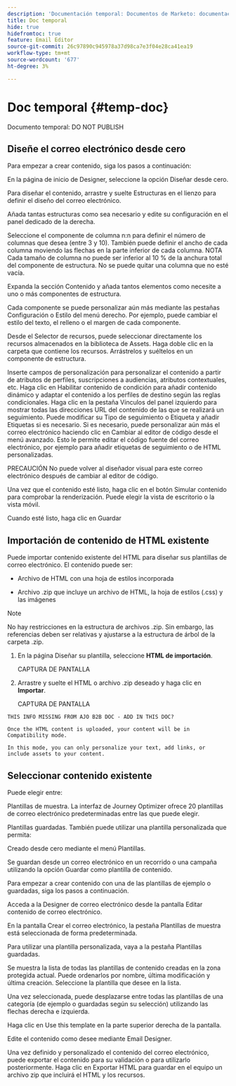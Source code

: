 ```yaml
---
description: 'Documentación temporal: Documentos de Marketo: documentación del producto'
title: Doc temporal
hide: true
hidefromtoc: true
feature: Email Editor
source-git-commit: 26c97890c945978a37d98ca7e3f04e28ca41ea19
workflow-type: tm+mt
source-wordcount: '677'
ht-degree: 3%

---
```


# Doc temporal {#temp-doc}

Documento temporal: DO NOT PUBLISH

## Diseñe el correo electrónico desde cero

Para empezar a crear contenido, siga los pasos a continuación:

En la página de inicio de Designer, seleccione la opción Diseñar desde cero.

Para diseñar el contenido, arrastre y suelte Estructuras en el lienzo para definir el diseño del correo electrónico.

Añada tantas estructuras como sea necesario y edite su configuración en el panel dedicado de la derecha.

Seleccione el componente de columna n:n para definir el número de columnas que desea (entre 3 y 10). También puede definir el ancho de cada columna moviendo las flechas en la parte inferior de cada columna.
NOTA
Cada tamaño de columna no puede ser inferior al 10 % de la anchura total del componente de estructura. No se puede quitar una columna que no esté vacía.

Expanda la sección Contenido y añada tantos elementos como necesite a uno o más componentes de estructura.

Cada componente se puede personalizar aún más mediante las pestañas Configuración o Estilo del menú derecho. Por ejemplo, puede cambiar el estilo del texto, el relleno o el margen de cada componente.

Desde el Selector de recursos, puede seleccionar directamente los recursos almacenados en la biblioteca de Assets. Haga doble clic en la carpeta que contiene los recursos. Arrástrelos y suéltelos en un componente de estructura.

Inserte campos de personalización para personalizar el contenido a partir de atributos de perfiles, suscripciones a audiencias, atributos contextuales, etc.
Haga clic en Habilitar contenido de condición para añadir contenido dinámico y adaptar el contenido a los perfiles de destino según las reglas condicionales.
Haga clic en la pestaña Vínculos del panel izquierdo para mostrar todas las direcciones URL del contenido de las que se realizará un seguimiento. Puede modificar su Tipo de seguimiento o Etiqueta y añadir Etiquetas si es necesario.
Si es necesario, puede personalizar aún más el correo electrónico haciendo clic en Cambiar al editor de código desde el menú avanzado. Esto le permite editar el código fuente del correo electrónico, por ejemplo para añadir etiquetas de seguimiento o de HTML personalizadas.

PRECAUCIÓN
No puede volver al diseñador visual para este correo electrónico después de cambiar al editor de código.

Una vez que el contenido esté listo, haga clic en el botón Simular contenido para comprobar la renderización. Puede elegir la vista de escritorio o la vista móvil.

Cuando esté listo, haga clic en Guardar

## Importación de contenido de HTML existente

Puede importar contenido existente del HTML para diseñar sus plantillas de correo electrónico. El contenido puede ser:

* Archivo de HTML con una hoja de estilos incorporada

* Archivo .zip que incluye un archivo de HTML, la hoja de estilos (.css) y las imágenes

>[!NOTE]
>
>No hay restricciones en la estructura de archivos .zip. Sin embargo, las referencias deben ser relativas y ajustarse a la estructura de árbol de la carpeta .zip.

1. En la página Diseñar su plantilla, seleccione **HTML de importación**.

   CAPTURA DE PANTALLA

1. Arrastre y suelte el HTML o archivo .zip deseado y haga clic en **Importar**.

   CAPTURA DE PANTALLA

```
THIS INFO MISSING FROM AJO B2B DOC - ADD IN THIS DOC?

Once the HTML content is uploaded, your content will be in Compatibility mode.

In this mode, you can only personalize your text, add links, or include assets to your content.
```

## Seleccionar contenido existente

Puede elegir entre:

Plantillas de muestra. La interfaz de Journey Optimizer ofrece 20 plantillas de correo electrónico predeterminadas entre las que puede elegir.

Plantillas guardadas. También puede utilizar una plantilla personalizada que permita:

Creado desde cero mediante el menú Plantillas.

Se guardan desde un correo electrónico en un recorrido o una campaña utilizando la opción Guardar como plantilla de contenido.

Para empezar a crear contenido con una de las plantillas de ejemplo o guardadas, siga los pasos a continuación.

Acceda a la Designer de correo electrónico desde la pantalla Editar contenido de correo electrónico.

En la pantalla Crear el correo electrónico, la pestaña Plantillas de muestra está seleccionada de forma predeterminada.

Para utilizar una plantilla personalizada, vaya a la pestaña Plantillas guardadas.

Se muestra la lista de todas las plantillas de contenido creadas en la zona protegida actual. Puede ordenarlos por nombre, última modificación y última creación.
Seleccione la plantilla que desee en la lista.

Una vez seleccionada, puede desplazarse entre todas las plantillas de una categoría (de ejemplo o guardadas según su selección) utilizando las flechas derecha e izquierda.

Haga clic en Use this template en la parte superior derecha de la pantalla.

Edite el contenido como desee mediante Email Designer.



Una vez definido y personalizado el contenido del correo electrónico, puede exportar el contenido para su validación o para utilizarlo posteriormente. Haga clic en Exportar HTML para guardar en el equipo un archivo zip que incluirá el HTML y los recursos.
